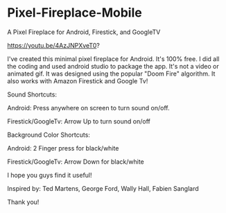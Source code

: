 # Pixel-Fireplace-Mobile
A Pixel Fireplace for Android, Firestick, and GoogleTV


https://youtu.be/4AzJNPXveT0?



I've created this minimal pixel fireplace for Android. It's 100% free. I did all the coding and used android studio to package the app. It's not a video or animated gif. It was designed using the popular "Doom Fire" algorithm. It also works with Amazon Firestick and Google Tv!

Sound Shortcuts:

Android: Press anywhere on screen to turn sound on/off.

Firestick/GoogleTv: Arrow Up to turn sound on/off

Background Color Shortcuts:

Android: 2 Finger press for black/white

Firestick/GoogleTv: Arrow Down for black/white


I hope you guys find it useful!

Inspired by: Ted Martens, George Ford, Wally Hall, Fabien Sanglard

Thank you!

